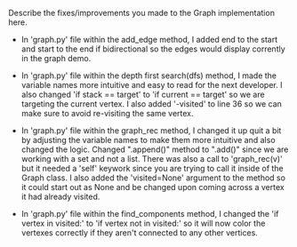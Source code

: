 Describe the fixes/improvements you made to the Graph implementation here.

- In 'graph.py' file within the add_edge method, I added end to the start and start to the end if bidirectional so the edges would display corrently in the graph demo.

- In 'graph.py' file within the depth first search(dfs) method, I made the variable names more intuitive and easy to read for the next developer. I also changed 'if stack == target' to 'if current == target' so we are targeting the current vertex. I also added '-visited' to line 36 so we can make sure to avoid re-visiting the same vertex.

- In 'graph.py' file within the graph_rec method, I changed it up quit a bit by adjusting the variable names to make them more intuitive and also changed the logic. Changed ".append()" method to ".add()" since we are working with a set and not a list. There was also a call to 'graph_rec(v)' but it needed a 'self' keywork since you are trying to call it inside of the Graph class. I also added the 'visited=None' argument to the method so it could start out as None and be changed upon coming across a vertex it had already visited. 

- In 'graph.py' file within the find_components method, I changed the 'if vertex in visited:'
to 'if vertex not in visited:' so it will now color the vertexes correctly if they aren't connected to any other vertices.